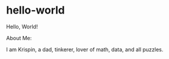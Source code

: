 # hello-world
Hello, World!

About Me:

I am Krispin, a dad, 
					tinkerer,
				lover of math,
						data, 
					and all puzzles.
